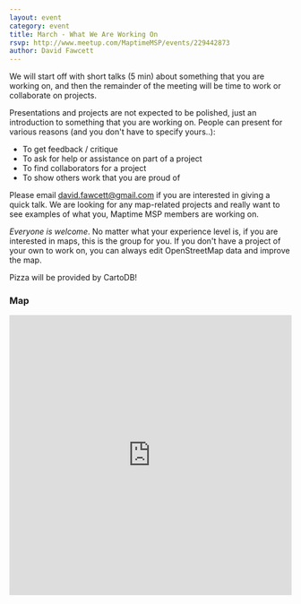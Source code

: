 ```yaml
---
layout: event
category: event
title: March - What We Are Working On
rsvp: http://www.meetup.com/MaptimeMSP/events/229442873
author: David Fawcett
---
```


We will start off with short talks (5 min) about something that you are working on, and then the remainder of the meeting will be time to work or collaborate on projects.  

Presentations and projects are not expected to be polished, just an introduction to something that you are working on.  People can present for various reasons (and you don't have to specify yours..):

- To get feedback / critique  
- To ask for help or assistance on part of a project  
- To find collaborators for a project  
- To show others work that you are proud of  

Please email david.fawcett@gmail.com if you are interested in giving a quick talk.  We are looking for any map-related projects and really want to see examples of what you, Maptime MSP members are working on.

_Everyone is welcome_.  No matter what your experience level is, if you are interested in maps, this is the group for you.  If you don't have a project of your own to work on, you can always edit OpenStreetMap data and improve the map.

Pizza will be provided by CartoDB!

### Map

<iframe width='100%' height='500px' frameBorder='0' src='https://a.tiles.mapbox.com/v4/hockeyduck30.pc1gp5cd/attribution,zoompan,zoomwheel,share.html?access_token=pk.eyJ1IjoiaG9ja2V5ZHVjazMwIiwiYSI6InE4cmFHNlUifQ.X5m_TSatNjZs6Vc7B3_m2A'></iframe>
